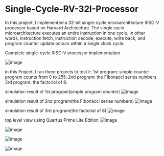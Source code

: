# Single-Cycle-RV-32I-Processor
In this project, I implemented a 32-bit single-cycle microarchitecture RISC-V processor based on Harvard Architecture. The single cycle microarchitecture executes an entire instruction in one cycle. In other words, instruction fetch, instruction decode, execute, write back, and program counter update occurs within a single clock cycle.


Complete single-cycle RISC-V processor implementation


![image](https://user-images.githubusercontent.com/82789012/225303096-20221af7-efd8-4209-8c43-80e64da3d7d6.png)








in this Project, I ran three projects to test it: 
1st program:  simple counter program counts from 0 to 255.
2nd program: the Fibonacci series numbers. 
3rd program: the factorial of 8.



simulation result of 1st program(simple program counter)
![image](https://user-images.githubusercontent.com/82789012/225302463-3893fe95-2060-4f2c-bf30-92ce2153d39b.png)






simulation result of 2nd program(the Fibonacci series numbers)
![image](https://user-images.githubusercontent.com/82789012/225302811-c2ea4612-ede9-433f-822a-e06fdd0eaae7.png)










simulation result of 3rd program(the factorial of 8)
![image](https://user-images.githubusercontent.com/82789012/225305745-47f66cfb-2f84-4f81-882c-845a5efbf734.png)











top level view using Quartus Prime Lite Edition 
![image](https://user-images.githubusercontent.com/82789012/225352455-ee083c69-bb69-415f-b951-25b8092aef65.png)





![image](https://user-images.githubusercontent.com/82789012/225353081-6c40ce05-46c7-4e84-bf40-c92dac4cfef0.png)




![image](https://user-images.githubusercontent.com/82789012/225354230-f22e127e-8ac0-4314-8317-df5867d8d6cb.png)




![image](https://user-images.githubusercontent.com/82789012/225353797-d872abfd-1482-47ff-ad75-d8614793b4a2.png)







